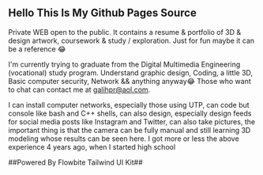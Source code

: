 ## Hello This Is My Github Pages Source

Private WEB open to the public. It contains a resume & portfolio of 3D & design artwork, coursework & study / exploration. Just for fun maybe it can be a reference 😂

I'm currently trying to graduate from the Digital Multimedia Engineering (vocational) study program. Understand graphic design, Coding, a little 3D, Basic computer security, Network && anything anyway😂 Those who want to chat can contact me at galihpr@aol.com.

I can install computer networks, especially those using UTP, can code but console like bash and C++ shells, can also design, especially design feeds for social media posts like Instagram and Twitter, can also take pictures, the important thing is that the camera can be fully manual and still learning 3D modeling whose results can be seen here. I got more or less the above experience 4 years ago, when I started high school

##Powered By Flowbite Tailwind UI Kit##
